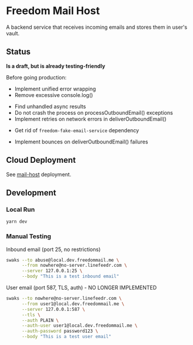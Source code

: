 # Freedom Mail Host

A backend service that receives incoming emails and stores them in user's vault.

## Status

**Is a draft, but is already testing-friendly**

Before going production:

+ Implement unified error wrapping
+ Remove excessive console.log()
- Find unhandled async results
- Do not crash the process on processOutboundEmail() exceptions
- Implement retries on network errors in deliverOutboundEmail()
+ Get rid of `freedom-fake-email-service` dependency
- Implement bounces on deliverOutboundEmail() failures

## Cloud Deployment

See [mail-host](../../deploy/3.1_mail-host.compose/README.md) deployment.

## Development

### Local Run

```shell
yarn dev
```

### Manual Testing

Inbound email (port 25, no restrictions)

```bash
swaks --to abuse@local.dev.freedommail.me \
      --from nowhere@no-server.linefeedr.com \
      --server 127.0.0.1:25 \
      --body "This is a test inbound email"
```

User email (port 587, TLS, auth) - NO LONGER IMPLEMENTED

```bash
swaks --to nowhere@no-server.linefeedr.com \
      --from user1@local.dev.freedommail.me \
      --server 127.0.0.1:587 \
      --tls \
      --auth PLAIN \
      --auth-user user1@local.dev.freedommail.me \
      --auth-password password123 \
      --body "This is a test user email"
```
